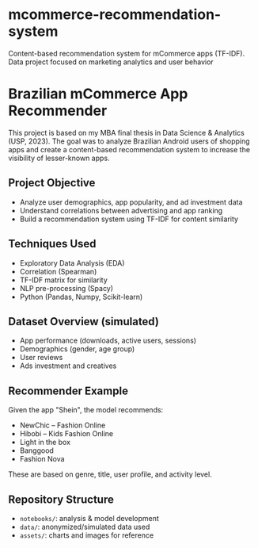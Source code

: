 # mcommerce-recommendation-system
Content-based recommendation system for mCommerce apps (TF-IDF). Data project focused on marketing analytics and user behavior

# Brazilian mCommerce App Recommender

This project is based on my MBA final thesis in Data Science & Analytics (USP, 2023). The goal was to analyze Brazilian Android users of shopping apps and create a content-based recommendation system to increase the visibility of lesser-known apps.

## Project Objective

- Analyze user demographics, app popularity, and ad investment data
- Understand correlations between advertising and app ranking
- Build a recommendation system using TF-IDF for content similarity

## Techniques Used

- Exploratory Data Analysis (EDA)
- Correlation (Spearman)
- TF-IDF matrix for similarity
- NLP pre-processing (Spacy)
- Python (Pandas, Numpy, Scikit-learn)

## Dataset Overview (simulated)

- App performance (downloads, active users, sessions)
- Demographics (gender, age group)
- User reviews
- Ads investment and creatives

## Recommender Example

Given the app "Shein", the model recommends:
- NewChic – Fashion Online
- Hibobi – Kids Fashion Online
- Light in the box
- Banggood
- Fashion Nova

These are based on genre, title, user profile, and activity level.

## Repository Structure

- `notebooks/`: analysis & model development
- `data/`: anonymized/simulated data used
- `assets/`: charts and images for reference
